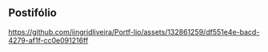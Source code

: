 ## Postifólio
https://github.com/iingridliveira/Portf-lio/assets/132861259/df551e4e-bacd-4279-af1f-cc0e091216ff

